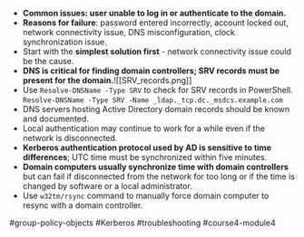 -  **Common issues: user unable to log in or authenticate to the domain.**
-   **Reasons for failure**: password entered incorrectly, account locked out, network connectivity issue, DNS misconfiguration, clock synchronization issue.
-   Start with the **simplest solution first** - network connectivity issue could be the cause.
-   **DNS is critical for finding domain controllers; SRV records must be present for the domain.**![[SRV_records.png]]
-   Use `Resolve-DNSName -Type SRV` to check for SRV records in PowerShell.
	`Resolve-DNSName -Type SRV -Name _ldap._tcp.dc._msdcs.example.com`
-   DNS servers hosting Active Directory domain records should be known and documented.
-   Local authentication may continue to work for a while even if the network is disconnected.
-   **Kerberos authentication protocol used by AD is sensitive to time differences**; UTC time must be synchronized within five minutes.
-   **Domain computers usually synchronize time with domain controllers** but can fail if disconnected from the network for too long or if the time is changed by software or a local administrator.
-   Use `w32tm/rsync` command to manually force domain computer to resync with a domain controller.

#group-policy-objects #Kerberos #troubleshooting #course4-module4 